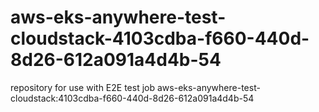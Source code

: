 # aws-eks-anywhere-test-cloudstack-4103cdba-f660-440d-8d26-612a091a4d4b-54
repository for use with E2E test job aws-eks-anywhere-test-cloudstack:4103cdba-f660-440d-8d26-612a091a4d4b-54
